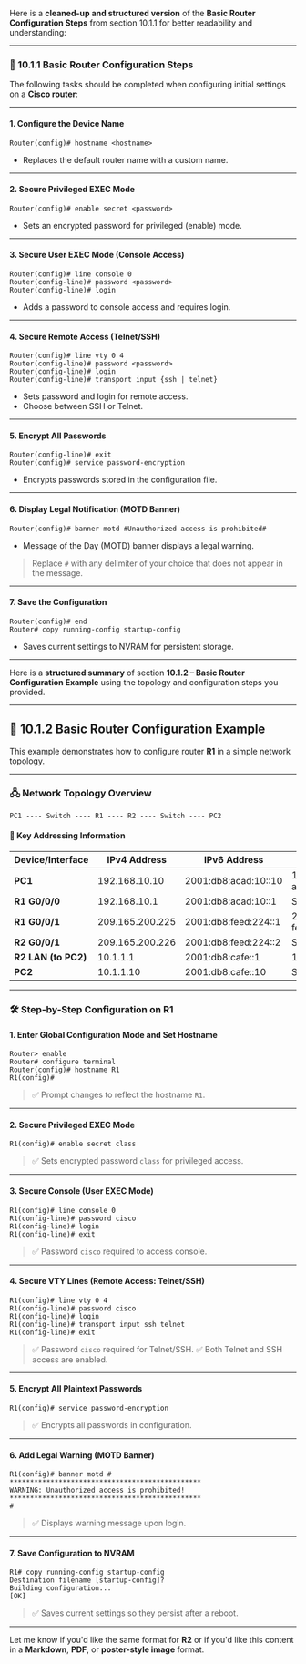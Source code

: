 Here is a **cleaned-up and structured version** of the **Basic Router Configuration Steps** from section 10.1.1 for better readability and understanding:

---

### 🔧 10.1.1 Basic Router Configuration Steps

The following tasks should be completed when configuring initial settings on a **Cisco router**:

---

#### **1. Configure the Device Name**

```plaintext
Router(config)# hostname <hostname>
```

* Replaces the default router name with a custom name.

---

#### **2. Secure Privileged EXEC Mode**

```plaintext
Router(config)# enable secret <password>
```

* Sets an encrypted password for privileged (enable) mode.

---

#### **3. Secure User EXEC Mode (Console Access)**

```plaintext
Router(config)# line console 0
Router(config-line)# password <password>
Router(config-line)# login
```

* Adds a password to console access and requires login.

---

#### **4. Secure Remote Access (Telnet/SSH)**

```plaintext
Router(config)# line vty 0 4
Router(config-line)# password <password>
Router(config-line)# login
Router(config-line)# transport input {ssh | telnet}
```

* Sets password and login for remote access.
* Choose between SSH or Telnet.

---

#### **5. Encrypt All Passwords**

```plaintext
Router(config-line)# exit
Router(config)# service password-encryption
```

* Encrypts passwords stored in the configuration file.

---

#### **6. Display Legal Notification (MOTD Banner)**

```plaintext
Router(config)# banner motd #Unauthorized access is prohibited#
```

* Message of the Day (MOTD) banner displays a legal warning.

> Replace `#` with any delimiter of your choice that does not appear in the message.

---

#### **7. Save the Configuration**

```plaintext
Router(config)# end
Router# copy running-config startup-config
```

* Saves current settings to NVRAM for persistent storage.

---
Here is a **structured summary** of section **10.1.2 – Basic Router Configuration Example** using the topology and configuration steps you provided.

---

## 🔧 10.1.2 Basic Router Configuration Example

This example demonstrates how to configure router **R1** in a simple network topology.

---

### 🖧 **Network Topology Overview**

```
PC1 ---- Switch ---- R1 ---- R2 ---- Switch ---- PC2
```

#### 🔌 **Key Addressing Information**

| Device/Interface    | IPv4 Address    | IPv6 Address           | Network                           |
| ------------------- | --------------- | ---------------------- | --------------------------------- |
| **PC1**             | 192.168.10.10   | 2001\:db8\:acad:10::10 | 192.168.10.0/24, acad:10::/64     |
| **R1 G0/0/0**       | 192.168.10.1    | 2001\:db8\:acad:10::1  | Same as PC1                       |
| **R1 G0/0/1**       | 209.165.200.225 | 2001\:db8\:feed:224::1 | 209.165.200.224/30, feed:224::/64 |
| **R2 G0/0/1**       | 209.165.200.226 | 2001\:db8\:feed:224::2 | Same as R1 G0/0/1                 |
| **R2 LAN (to PC2)** | 10.1.1.1        | 2001\:db8\:cafe::1     | 10.1.1.0/24, cafe::/64            |
| **PC2**             | 10.1.1.10       | 2001\:db8\:cafe::10    | Same as R2 LAN                    |

---

### 🛠️ **Step-by-Step Configuration on R1**

#### 1. **Enter Global Configuration Mode and Set Hostname**

```plaintext
Router> enable
Router# configure terminal
Router(config)# hostname R1
R1(config)#
```

> ✅ Prompt changes to reflect the hostname `R1`.

---

#### 2. **Secure Privileged EXEC Mode**

```plaintext
R1(config)# enable secret class
```

> ✅ Sets encrypted password `class` for privileged access.

---

#### 3. **Secure Console (User EXEC Mode)**

```plaintext
R1(config)# line console 0
R1(config-line)# password cisco
R1(config-line)# login
R1(config-line)# exit
```

> ✅ Password `cisco` required to access console.

---

#### 4. **Secure VTY Lines (Remote Access: Telnet/SSH)**

```plaintext
R1(config)# line vty 0 4
R1(config-line)# password cisco
R1(config-line)# login
R1(config-line)# transport input ssh telnet
R1(config-line)# exit
```

> ✅ Password `cisco` required for Telnet/SSH.
> ✅ Both Telnet and SSH access are enabled.

---

#### 5. **Encrypt All Plaintext Passwords**

```plaintext
R1(config)# service password-encryption
```

> ✅ Encrypts all passwords in configuration.

---

#### 6. **Add Legal Warning (MOTD Banner)**

```plaintext
R1(config)# banner motd #
***********************************************
WARNING: Unauthorized access is prohibited!
***********************************************
#
```

> ✅ Displays warning message upon login.

---

#### 7. **Save Configuration to NVRAM**

```plaintext
R1# copy running-config startup-config
Destination filename [startup-config]?
Building configuration...
[OK]
```

> ✅ Saves current settings so they persist after a reboot.

---

Let me know if you'd like the same format for **R2** or if you'd like this content in a **Markdown**, **PDF**, or **poster-style image** format.
